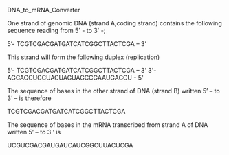 

DNA_to_mRNA_Converter

One strand of genomic DNA (strand A,coding strand) contains the following sequence reading from 5' - to 3' -;

5’- TCGTCGACGATGATCATCGGCTTACTCGA – 3’

This strand will form the following duplex (replication)

5’- TCGTCGACGATGATCATCGGCTTACTCGA – 3’
3'- AGCAGCUGCUACUAGUAGCCGAAUGAGCU - 5'

The sequence of bases in the other strand of DNA (strand B) written 5’ – to 3’ – is therefore

TCGTCGACGATGATCATCGGCTTACTCGA

The sequence of bases in the mRNA transcribed from strand A of DNA written 5’ – to 3 ‘ is

UCGUCGACGAUGAUCAUCGGCUUACUCGA
